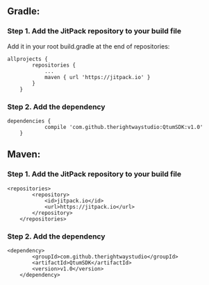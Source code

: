 ## Gradle:

### Step 1. Add the JitPack repository to your build file

Add it in your root build.gradle at the end of repositories:

```
allprojects {
		repositories {
			...
			maven { url 'https://jitpack.io' }
		}
	}
```
	
### Step 2. Add the dependency

```
dependencies {
	        compile 'com.github.therightwaystudio:QtumSDK:v1.0'
	}
```
	
## Maven:

### Step 1. Add the JitPack repository to your build file

```
<repositories>
		<repository>
		    <id>jitpack.io</id>
		    <url>https://jitpack.io</url>
		</repository>
	</repositories>
```
	
### Step 2. Add the dependency

```
<dependency>
	    <groupId>com.github.therightwaystudio</groupId>
	    <artifactId>QtumSDK</artifactId>
	    <version>v1.0</version>
	</dependency>
```
